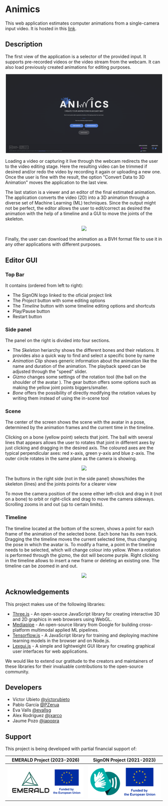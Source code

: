 # Animics

This web application estimates computer animations from a single-camera input video. It is hosted in this [link](https://webglstudio.org/projects/signon/animics/).

## Description

The first view of the application is a selector of the provided input. It supports pre-recorded videos or the video stream from the webcam. It can also load previously created animations for editing purposes.

<p align="center"> <img src="./docs/inputSelector.png" width="500"> </p>

Loading a video or capturing it live through the webcam redirects the user to the video editing stage. Here the resulting video can be trimmed if desired and/or redo the video by recording it again or uploading a new one. Once the user is fine with the result, the option "Convert Data to 3D Animation" moves the application to the last view.

The last station is a viewer and an editor of the final estimated animation. The application converts the video (2D) into a 3D animation through a diverse set of Machine Learning (ML) techniques. Since the output might not be perfect, the editor allows the user to edit/correct as desired the animation with the help of a timeline and a GUI to move the joints of the skeleton.

<p align="center"> <img src="./docs/editStation.png" width="800"> </p>


Finally, the user can download the animation as a BVH format file to use it in any other applications with different purposes.


## Editor GUI

### Top Bar

It contains (ordered from left to right):
- The SignON logo linked to the oficial project link
- The _Project_ button with some editing options
- The _Timeline_ button with some timeline editing options and shortcuts
- Play/Pause button
- Restart button

### Side panel
The panel on the right is divided into four sections. 
- The _Skeleton_ heriarchy shows the different bones and their relations. It provides also a quick way to find and select a specific bone by name
- _Animation Clip_ shows generic information about the animation like the name and duration of the animation. The playback speed can be adjusted through the "speed" slider.
- _Gizmo_ changes some settings of the rotation tool (the ball on the shoulder of the avatar ). The gear button offers some options such as making the yellow joint points biggers/smaller.
- _Bone_ offers the possibility of directly modifying the rotation values by writing them instead of using the in-scene tool

### Scene
The center of the screen shows the scene with the avatar in a pose, determined by the animation frames and the current time in the timeline.

Clicking on a bone (yellow point) selects that joint. The ball with several lines that appears allows the user to rotates that joint in different axes by just clicking and dragging in the desired axis.
The coloured axes are the typical perpendicular axes: red x-axis, green y-axis and blue z-axis. The outer circle rotates in the same plane as the camera is showing.

<p align="center"> <img src="./docs/rotationTool.png" width=""> </p>

The buttons in the right side (not in the side panel) shows/hides the skeleton (lines) and the joints points for a clearer view

To move the camera position of the scene either left-click and drag in it (not on a bone) to orbit or right-click and drag to move the camera sideways. Scrolling zooms in and out (up to certain limits).

### Timeline
The timeline located at the bottom of the screen, shows a point for each frame of the animation of the selected bone. Each bone has its own track. Dragging the the timeline moves the current selected time, thus changing the pose in which the avatar is. To modify a frame, a point in the timeline needs to be selected, which will change colour into yellow. When a rotation is performed through the gizmo, the dot will become purple.
Right clicking in the timeline allows to insert a new frame or deleting an existing one.
The timeline can be zoomed in and out.

<p align="center"> <img src="./docs/timelineEdit1.png" width=""> </p>


## Acknowledgements

This project makes use of the following libraries:
- [Three.js](https://github.com/mrdoob/three.js/) - An open-source JavaScript library for creating interactive 3D and 2D graphics in web browsers using WebGL.
- [Mediapipe](https://github.com/google/mediapipe) - An open-source library from Google for building cross-platform multimodal applied ML pipelines.
- [Tensorflow.js](https://github.com/tensorflow/tfjs) - A JavaScript library for training and deploying machine learning models in the browser and on Node.js.
- [Lexgui.js](https://github.com/jxarco/lexgui.js/) - A simple and lightweight GUI library for creating graphical user interfaces for web applications.

We would like to extend our gratitude to the creators and maintainers of these libraries for their invaluable contributions to the open-source community.


## Developers

- Víctor Ubieto [@victorubieto](https://github.com/victorubieto)
- Pablo García [@PZerua](https://github.com/PZerua)
- Eva Valls [@evallsg](https://github.com/evallsg)
- Alex Rodríguez [@jxarco](https://github.com/jxarco)
- Jaume Pozo [@japopra](https://github.com/japopra)  


## Support

This project is being developed with partial financial support of:

| EMERALD Project (2023-2026) | SignON Project (2021-2023) |
| --- | --- |
| ![miciu](./data/imgs/marco_EMERALD.png) | ![logomaxr](./data/imgs/marco_SignON.png) |
